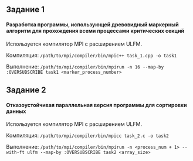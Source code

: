 ## Задание 1
#### Разработка программы, использующей древовидный маркерный алгоритм для прохождения всеми процессами критических секций

Используется компилятор MPI с расширением ULFM.

Компиляция: ```/path/to/mpi/compiler/bin/mpic++ task_1.cpp -o task1```

Выполнение: ```/path/to/mpi/compiler/bin/mpirun -n 16 --map-by :OVERSUBSCRIBE task1 <marker_process_number>```

## Задание 2
#### Отказоустойчивая параллельная версия программы для сортировки данных

Используется компилятор MPI с расширением ULFM.

Компиляция: ```/path/to/mpi/compiler/bin/mpicc task_2.c -o task2```

Выполнение: ```/path/to/mpi/compiler/bin/mpirun -n <process_num + 1> --with-ft ulfm --map-by :OVERSUBSCRIBE task2 <array_size>```
